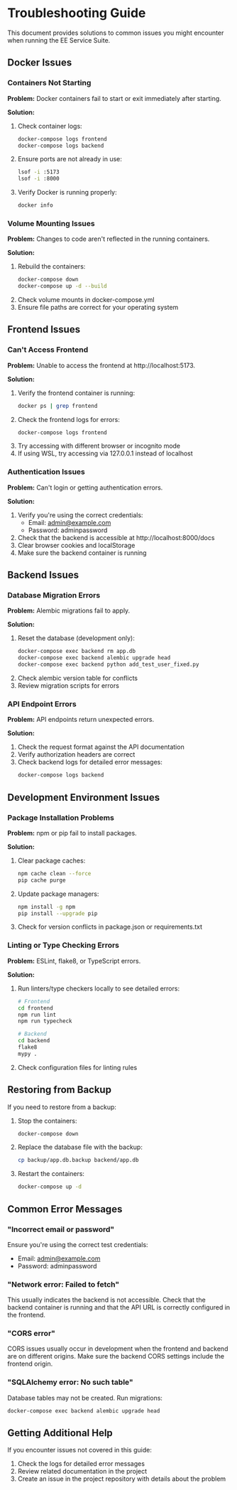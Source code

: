 # Troubleshooting Guide

This document provides solutions to common issues you might encounter when running the EE Service Suite.

## Docker Issues

### Containers Not Starting

**Problem:** Docker containers fail to start or exit immediately after starting.

**Solution:**
1. Check container logs:
   ```bash
   docker-compose logs frontend
   docker-compose logs backend
   ```
2. Ensure ports are not already in use:
   ```bash
   lsof -i :5173
   lsof -i :8000
   ```
3. Verify Docker is running properly:
   ```bash
   docker info
   ```

### Volume Mounting Issues

**Problem:** Changes to code aren't reflected in the running containers.

**Solution:**
1. Rebuild the containers:
   ```bash
   docker-compose down
   docker-compose up -d --build
   ```
2. Check volume mounts in docker-compose.yml
3. Ensure file paths are correct for your operating system

## Frontend Issues

### Can't Access Frontend

**Problem:** Unable to access the frontend at http://localhost:5173.

**Solution:**
1. Verify the frontend container is running:
   ```bash
   docker ps | grep frontend
   ```
2. Check the frontend logs for errors:
   ```bash
   docker-compose logs frontend
   ```
3. Try accessing with different browser or incognito mode
4. If using WSL, try accessing via 127.0.0.1 instead of localhost

### Authentication Issues

**Problem:** Can't login or getting authentication errors.

**Solution:**
1. Verify you're using the correct credentials:
   - Email: admin@example.com
   - Password: adminpassword
2. Check that the backend is accessible at http://localhost:8000/docs
3. Clear browser cookies and localStorage
4. Make sure the backend container is running

## Backend Issues

### Database Migration Errors

**Problem:** Alembic migrations fail to apply.

**Solution:**
1. Reset the database (development only):
   ```bash
   docker-compose exec backend rm app.db
   docker-compose exec backend alembic upgrade head
   docker-compose exec backend python add_test_user_fixed.py
   ```
2. Check alembic version table for conflicts
3. Review migration scripts for errors

### API Endpoint Errors

**Problem:** API endpoints return unexpected errors.

**Solution:**
1. Check the request format against the API documentation
2. Verify authorization headers are correct
3. Check backend logs for detailed error messages:
   ```bash
   docker-compose logs backend
   ```

## Development Environment Issues

### Package Installation Problems

**Problem:** npm or pip fail to install packages.

**Solution:**
1. Clear package caches:
   ```bash
   npm cache clean --force
   pip cache purge
   ```
2. Update package managers:
   ```bash
   npm install -g npm
   pip install --upgrade pip
   ```
3. Check for version conflicts in package.json or requirements.txt

### Linting or Type Checking Errors

**Problem:** ESLint, flake8, or TypeScript errors.

**Solution:**
1. Run linters/type checkers locally to see detailed errors:
   ```bash
   # Frontend
   cd frontend
   npm run lint
   npm run typecheck
   
   # Backend
   cd backend
   flake8
   mypy .
   ```
2. Check configuration files for linting rules

## Restoring from Backup

If you need to restore from a backup:

1. Stop the containers:
   ```bash
   docker-compose down
   ```

2. Replace the database file with the backup:
   ```bash
   cp backup/app.db.backup backend/app.db
   ```

3. Restart the containers:
   ```bash
   docker-compose up -d
   ```

## Common Error Messages

### "Incorrect email or password"

Ensure you're using the correct test credentials:
- Email: admin@example.com
- Password: adminpassword

### "Network error: Failed to fetch"

This usually indicates the backend is not accessible. Check that the backend container is running and that the API URL is correctly configured in the frontend.

### "CORS error"

CORS issues usually occur in development when the frontend and backend are on different origins. Make sure the backend CORS settings include the frontend origin.

### "SQLAlchemy error: No such table"

Database tables may not be created. Run migrations:
```bash
docker-compose exec backend alembic upgrade head
```

## Getting Additional Help

If you encounter issues not covered in this guide:

1. Check the logs for detailed error messages
2. Review related documentation in the project
3. Create an issue in the project repository with details about the problem